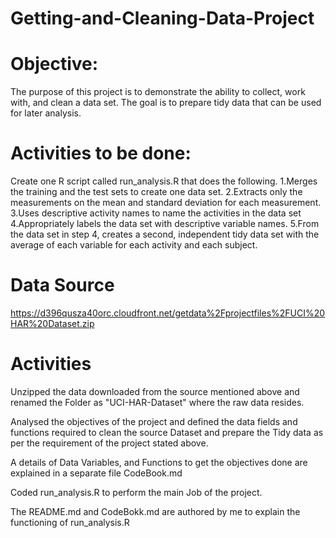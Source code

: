 # Getting-and-Cleaning-Data-Project


# Objective:

The purpose of this project is to demonstrate the ability to collect, work with, and clean a data set.
 The goal is to prepare tidy data that can be used for later analysis.

# Activities to be done:

 Create one R script called run_analysis.R that does the following.
1.Merges the training and the test sets to create one data set.
2.Extracts only the measurements on the mean and standard deviation for each measurement.
3.Uses descriptive activity names to name the activities in the data set
4.Appropriately labels the data set with descriptive variable names.
5.From the data set in step 4, creates a second, independent tidy data set with the average of each variable for each activity and each subject.

# Data Source

https://d396qusza40orc.cloudfront.net/getdata%2Fprojectfiles%2FUCI%20HAR%20Dataset.zip

# Activities

Unzipped the data downloaded from the source mentioned above and renamed the Folder as "UCI-HAR-Dataset" where the raw data resides.

Analysed the objectives of the project and defined the data fields and functions required to clean the source Dataset and prepare the Tidy data as per the requirement of the project stated above.

A details of Data Variables, and Functions to get the objectives done are explained in a separate file CodeBook.md

Coded run_analysis.R to perform the main Job of the project.

The README.md and CodeBokk.md are authored by me to explain the functioning of run_analysis.R

